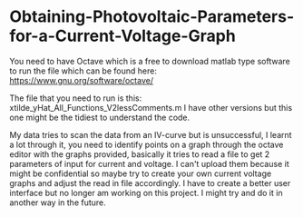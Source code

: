 # Obtaining-Photovoltaic-Parameters-for-a-Current-Voltage-Graph

You need to have Octave which is a free to download matlab type software to run the file which can be found here: https://www.gnu.org/software/octave/

The file that you need to run is this: 
xtilde_yHat_All_Functions_V2lessComments.m
I have other versions but this one might be the tidiest to understand the code.

My data tries to scan the data from an IV-curve but is unsuccessful, I learnt a lot through it, you need to identify points on a graph through the octave editor with the graphs provided, basically it tries to read a file to get 2 parameters of input for current and voltage. I can't upload them because it might be confidential so maybe try to create your own current voltage graphs and adjust the read in file accordingly. I have to create a better user interface but no longer am working on this project. I might try and do it in another way in the future.
